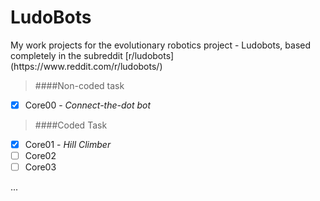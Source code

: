 # LudoBots
<Python>
My work projects for the evolutionary robotics project - Ludobots, based completely in the subreddit [r/ludobots](https://www.reddit.com/r/ludobots/)

>####Non-coded task
- [X] Core00 - *Connect-the-dot bot*

>####Coded Task
- [X] Core01 - *Hill Climber*
- [ ] Core02   
- [ ] Core03

...


